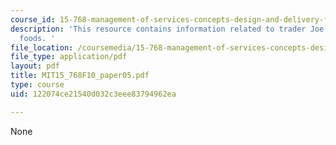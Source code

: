 ```yaml
---
course_id: 15-768-management-of-services-concepts-design-and-delivery-fall-2010
description: 'This resource contains information related to trader Joe''s Vs whole
  foods. '
file_location: /coursemedia/15-768-management-of-services-concepts-design-and-delivery-fall-2010/122074ce21540d032c3eee83794962ea_MIT15_768F10_paper05.pdf
file_type: application/pdf
layout: pdf
title: MIT15_768F10_paper05.pdf
type: course
uid: 122074ce21540d032c3eee83794962ea

---
```

None